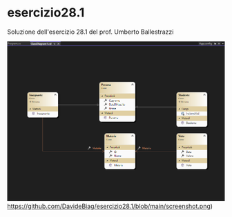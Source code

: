 # esercizio28.1
Soluzione dell'esercizio 28.1 del prof. Umberto Ballestrazzi

![alt text](https://github.com/DavideBiag/esercizio28.1/blob/main/screenshot.png)https://github.com/DavideBiag/esercizio28.1/blob/main/screenshot.png)

